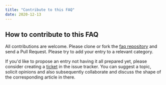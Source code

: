 ```yaml
---
title: "Contribute to this FAQ"
date: 2020-12-13
---
```


## How to contribute to this FAQ

All contributions are welcome. Please clone or fork the [faq repository](https://github.com/eeditiones/tei-publisher-faq) and send a Pull Request. Please try to add your entry to a relevant category.

If you'd like to propose an entry not having it all prepared yet, please consider creating a [ticket](https://github.com/eeditiones/tei-publisher-faq/issues) in the issue tracker. You can suggest a topic, solicit opinions and also subsequently collaborate and discuss the shape of the corresponding article in there.